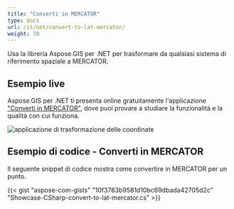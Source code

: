 ```yaml
---
title: "Converti in MERCATOR"
type: docs
url: /it/net/convert-to-lat-mercator/
weight: 70
---
```


Usa la libreria Aspose.GIS per .NET per trasformare da qualsiasi sistema di riferimento spaziale a MERCATOR.

## **Esempio live**

Aspose.GIS per .NET ti presenta online gratuitamente l'applicazione ["Converti in MERCATOR"](https://products.aspose.app/gis/transformation/convert-to-lat-mercator), dove puoi provare a studiare la funzionalità e la qualità con cui funziona.

![applicazione di trasformazione delle coordinate](transform-coordinates.png)

## **Esempio di codice - Converti in MERCATOR**

Il seguente snippet di codice mostra come convertire in MERCATOR per un punto.

{{< gist "aspose-com-gists" "10f3783b9581d10bc69dbada42705d2c" "Showcase-CSharp-convert-to-lat-mercator.cs" >}}
